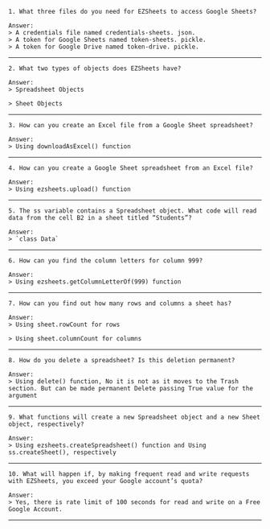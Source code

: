 ```
1. What three files do you need for EZSheets to access Google Sheets?
```
```
Answer:
> A credentials file named credentials-sheets. json.
> A token for Google Sheets named token-sheets. pickle.
> A token for Google Drive named token-drive. pickle.
```
-----------------------------------------------------
```
2. What two types of objects does EZSheets have?
```
```
Answer:
> Spreadsheet Objects

> Sheet Objects
```
-----------------------------------------------------
```
3. How can you create an Excel file from a Google Sheet spreadsheet?
```
```
Answer:
> Using downloadAsExcel() function
```
-----------------------------------------------------
```
4. How can you create a Google Sheet spreadsheet from an Excel file?
```
```
Answer:
> Using ezsheets.upload() function
```
-----------------------------------------------------
```
5. The ss variable contains a Spreadsheet object. What code will read data from the cell B2 in a sheet titled “Students”?
```
```
Answer:
> `class Data`
```
-----------------------------------------------------
```
6. How can you find the column letters for column 999?
```
```
Answer:
> Using ezsheets.getColumnLetterOf(999) function
```
-----------------------------------------------------
```
7. How can you find out how many rows and columns a sheet has?
```
```
Answer:
> Using sheet.rowCount for rows

> Using sheet.columnCount for columns
```
-----------------------------------------------------
```
8. How do you delete a spreadsheet? Is this deletion permanent?
```
```
Answer:
> Using delete() function, No it is not as it moves to the Trash section. But can be made permanent Delete passing True value for the argument
```
-----------------------------------------------------
```
9. What functions will create a new Spreadsheet object and a new Sheet object, respectively?
```
```
Answer:
> Using ezsheets.createSpreadsheet() function and Using ss.createSheet(), respectively
```
-----------------------------------------------------
```
10. What will happen if, by making frequent read and write requests with EZSheets, you exceed your Google account’s quota?
```
```
Answer:
> Yes, there is rate limit of 100 seconds for read and write on a Free Google Account.
```
-----------------------------------------------------
